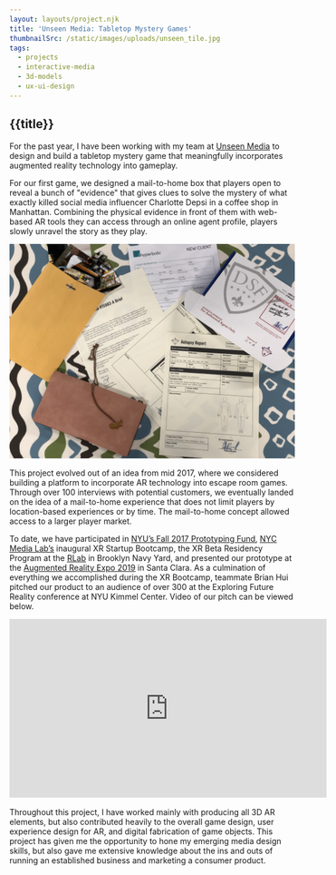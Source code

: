 ```yaml
---
layout: layouts/project.njk
title: 'Unseen Media: Tabletop Mystery Games'
thumbnailSrc: /static/images/uploads/unseen_tile.jpg
tags:
  - projects
  - interactive-media
  - 3d-models
  - ux-ui-design
---
```

## {{title}}

For the past year, I have been working with my team at <a href="http://www.unseenmedia.io/">Unseen Media</a> to design and build a tabletop mystery game that meaningfully incorporates augmented reality technology into gameplay.

For our first game, we designed a mail-to-home box that players open to reveal a bunch of "evidence" that gives clues to solve the mystery of what exactly killed social media influencer Charlotte Depsi in a coffee shop in Manhattan. Combining the physical evidence in front of them with web-based AR tools they can access through an online agent profile, players slowly unravel the story as they play.

<div class="frame">
<img src="/static/images/uploads/IMG_4637.jpg">
</div>

This project evolved out of an idea from mid 2017, where we considered building a platform to incorporate AR technology into escape room games. Through over 100 interviews with potential customers, we eventually landed on the idea of a mail-to-home experience that does not limit players by location-based experiences or by time. The mail-to-home concept allowed access to a larger player market.

To date, we have participated in <u><a href="https://entrepreneur.nyu.edu/resource/prototyping-fund/">NYU’s Fall 2017 Prototyping Fund</a></u>, <u><a href="https://nycmedialab.org/">NYC Media Lab’s</a></u> inaugural XR Startup Bootcamp, the XR Beta Residency Program at the <u><a href="https://www.rlab.nyc/">RLab</a></u> in Brooklyn Navy Yard, and presented our prototype at the <u><a href="https://www.awexr.com/">Augmented Reality Expo 2019</a></u> in Santa Clara. As a culmination of everything we accomplished during the XR Bootcamp, teammate Brian Hui pitched our product to an audience of over 300 at the Exploring Future Reality conference at NYU Kimmel Center. Video of our pitch can be viewed below.

<div class="frame"><iframe width="560" height="315" src="https://www.youtube.com/embed/2iB-f2j0Ems" frameborder="0" allow="accelerometer; autoplay; encrypted-media; gyroscope; picture-in-picture" allowfullscreen></iframe></div>

Throughout this project, I have worked mainly with producing all 3D AR elements, but also contributed heavily to the overall game design, user experience design for AR, and digital fabrication of game objects. This project has given me the opportunity to hone my emerging media design skills, but also gave me extensive knowledge about the ins and outs of running an established business and marketing a consumer product.
